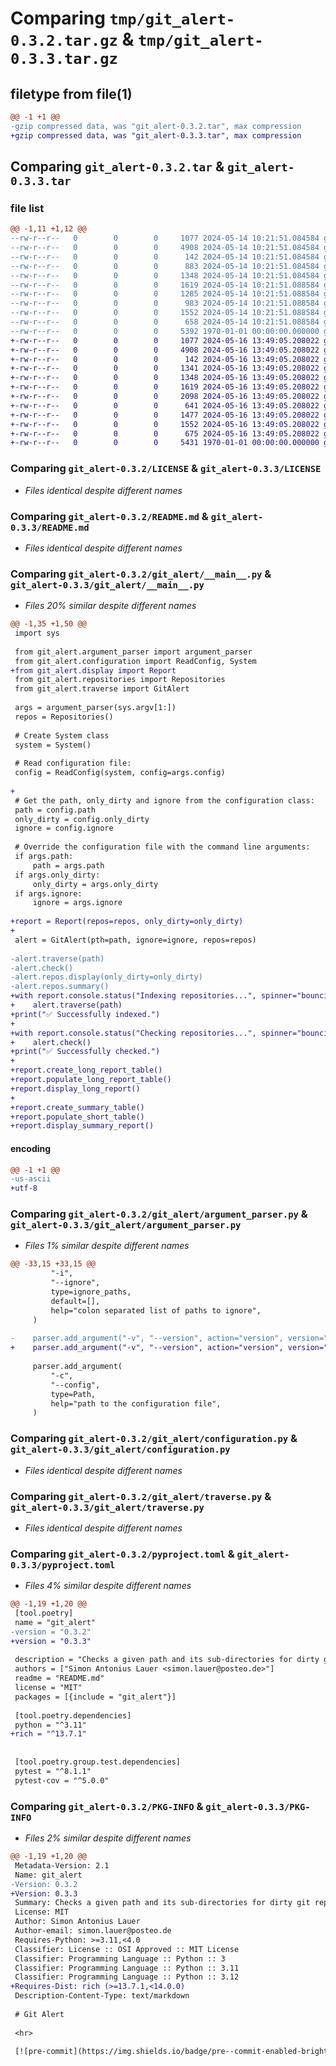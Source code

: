 # Comparing `tmp/git_alert-0.3.2.tar.gz` & `tmp/git_alert-0.3.3.tar.gz`

## filetype from file(1)

```diff
@@ -1 +1 @@
-gzip compressed data, was "git_alert-0.3.2.tar", max compression
+gzip compressed data, was "git_alert-0.3.3.tar", max compression
```

## Comparing `git_alert-0.3.2.tar` & `git_alert-0.3.3.tar`

### file list

```diff
@@ -1,11 +1,12 @@
--rw-r--r--   0        0        0     1077 2024-05-14 10:21:51.084584 git_alert-0.3.2/LICENSE
--rw-r--r--   0        0        0     4908 2024-05-14 10:21:51.084584 git_alert-0.3.2/README.md
--rw-r--r--   0        0        0      142 2024-05-14 10:21:51.084584 git_alert-0.3.2/git_alert/__init__.py
--rw-r--r--   0        0        0      883 2024-05-14 10:21:51.084584 git_alert-0.3.2/git_alert/__main__.py
--rw-r--r--   0        0        0     1348 2024-05-14 10:21:51.084584 git_alert-0.3.2/git_alert/argument_parser.py
--rw-r--r--   0        0        0     1619 2024-05-14 10:21:51.088584 git_alert-0.3.2/git_alert/configuration.py
--rw-r--r--   0        0        0     1285 2024-05-14 10:21:51.088584 git_alert-0.3.2/git_alert/repositories.py
--rw-r--r--   0        0        0      983 2024-05-14 10:21:51.088584 git_alert-0.3.2/git_alert/scripts/git_alert.py
--rw-r--r--   0        0        0     1552 2024-05-14 10:21:51.088584 git_alert-0.3.2/git_alert/traverse.py
--rw-r--r--   0        0        0      658 2024-05-14 10:21:51.088584 git_alert-0.3.2/pyproject.toml
--rw-r--r--   0        0        0     5392 1970-01-01 00:00:00.000000 git_alert-0.3.2/PKG-INFO
+-rw-r--r--   0        0        0     1077 2024-05-16 13:49:05.208022 git_alert-0.3.3/LICENSE
+-rw-r--r--   0        0        0     4908 2024-05-16 13:49:05.208022 git_alert-0.3.3/README.md
+-rw-r--r--   0        0        0      142 2024-05-16 13:49:05.208022 git_alert-0.3.3/git_alert/__init__.py
+-rw-r--r--   0        0        0     1341 2024-05-16 13:49:05.208022 git_alert-0.3.3/git_alert/__main__.py
+-rw-r--r--   0        0        0     1348 2024-05-16 13:49:05.208022 git_alert-0.3.3/git_alert/argument_parser.py
+-rw-r--r--   0        0        0     1619 2024-05-16 13:49:05.208022 git_alert-0.3.3/git_alert/configuration.py
+-rw-r--r--   0        0        0     2098 2024-05-16 13:49:05.208022 git_alert-0.3.3/git_alert/display.py
+-rw-r--r--   0        0        0      641 2024-05-16 13:49:05.208022 git_alert-0.3.3/git_alert/repositories.py
+-rw-r--r--   0        0        0     1477 2024-05-16 13:49:05.208022 git_alert-0.3.3/git_alert/scripts/git_alert.py
+-rw-r--r--   0        0        0     1552 2024-05-16 13:49:05.208022 git_alert-0.3.3/git_alert/traverse.py
+-rw-r--r--   0        0        0      675 2024-05-16 13:49:05.208022 git_alert-0.3.3/pyproject.toml
+-rw-r--r--   0        0        0     5431 1970-01-01 00:00:00.000000 git_alert-0.3.3/PKG-INFO
```

### Comparing `git_alert-0.3.2/LICENSE` & `git_alert-0.3.3/LICENSE`

 * *Files identical despite different names*

### Comparing `git_alert-0.3.2/README.md` & `git_alert-0.3.3/README.md`

 * *Files identical despite different names*

### Comparing `git_alert-0.3.2/git_alert/__main__.py` & `git_alert-0.3.3/git_alert/__main__.py`

 * *Files 20% similar despite different names*

```diff
@@ -1,35 +1,50 @@
 import sys
 
 from git_alert.argument_parser import argument_parser
 from git_alert.configuration import ReadConfig, System
+from git_alert.display import Report
 from git_alert.repositories import Repositories
 from git_alert.traverse import GitAlert
 
 args = argument_parser(sys.argv[1:])
 repos = Repositories()
 
 # Create System class
 system = System()
 
 # Read configuration file:
 config = ReadConfig(system, config=args.config)
 
+
 # Get the path, only_dirty and ignore from the configuration class:
 path = config.path
 only_dirty = config.only_dirty
 ignore = config.ignore
 
 # Override the configuration file with the command line arguments:
 if args.path:
     path = args.path
 if args.only_dirty:
     only_dirty = args.only_dirty
 if args.ignore:
     ignore = args.ignore
 
+report = Report(repos=repos, only_dirty=only_dirty)
+
 alert = GitAlert(pth=path, ignore=ignore, repos=repos)
 
-alert.traverse(path)
-alert.check()
-alert.repos.display(only_dirty=only_dirty)
-alert.repos.summary()
+with report.console.status("Indexing repositories...", spinner="bouncingBall"):
+    alert.traverse(path)
+print("✅ Successfully indexed.")
+
+with report.console.status("Checking repositories...", spinner="bouncingBall"):
+    alert.check()
+print("✅ Successfully checked.")
+
+report.create_long_report_table()
+report.populate_long_report_table()
+report.display_long_report()
+
+report.create_summary_table()
+report.populate_short_table()
+report.display_summary_report()
```

#### encoding

```diff
@@ -1 +1 @@
-us-ascii
+utf-8
```

### Comparing `git_alert-0.3.2/git_alert/argument_parser.py` & `git_alert-0.3.3/git_alert/argument_parser.py`

 * *Files 1% similar despite different names*

```diff
@@ -33,15 +33,15 @@
         "-i",
         "--ignore",
         type=ignore_paths,
         default=[],
         help="colon separated list of paths to ignore",
     )
 
-    parser.add_argument("-v", "--version", action="version", version="%(prog)s 0.3.1")
+    parser.add_argument("-v", "--version", action="version", version="%(prog)s 0.3.3")
 
     parser.add_argument(
         "-c",
         "--config",
         type=Path,
         help="path to the configuration file",
     )
```

### Comparing `git_alert-0.3.2/git_alert/configuration.py` & `git_alert-0.3.3/git_alert/configuration.py`

 * *Files identical despite different names*

### Comparing `git_alert-0.3.2/git_alert/traverse.py` & `git_alert-0.3.3/git_alert/traverse.py`

 * *Files identical despite different names*

### Comparing `git_alert-0.3.2/pyproject.toml` & `git_alert-0.3.3/pyproject.toml`

 * *Files 4% similar despite different names*

```diff
@@ -1,19 +1,20 @@
 [tool.poetry]
 name = "git_alert"
-version = "0.3.2"
+version = "0.3.3"
 
 description = "Checks a given path and its sub-directories for dirty git repositories."
 authors = ["Simon Antonius Lauer <simon.lauer@posteo.de>"]
 readme = "README.md"
 license = "MIT"
 packages = [{include = "git_alert"}]
 
 [tool.poetry.dependencies]
 python = "^3.11"
+rich = "^13.7.1"
 
 
 [tool.poetry.group.test.dependencies]
 pytest = "^8.1.1"
 pytest-cov = "^5.0.0"
```

### Comparing `git_alert-0.3.2/PKG-INFO` & `git_alert-0.3.3/PKG-INFO`

 * *Files 2% similar despite different names*

```diff
@@ -1,19 +1,20 @@
 Metadata-Version: 2.1
 Name: git_alert
-Version: 0.3.2
+Version: 0.3.3
 Summary: Checks a given path and its sub-directories for dirty git repositories.
 License: MIT
 Author: Simon Antonius Lauer
 Author-email: simon.lauer@posteo.de
 Requires-Python: >=3.11,<4.0
 Classifier: License :: OSI Approved :: MIT License
 Classifier: Programming Language :: Python :: 3
 Classifier: Programming Language :: Python :: 3.11
 Classifier: Programming Language :: Python :: 3.12
+Requires-Dist: rich (>=13.7.1,<14.0.0)
 Description-Content-Type: text/markdown
 
 # Git Alert
 
 <hr>
 
 [![pre-commit](https://img.shields.io/badge/pre--commit-enabled-brightgreen?logo=pre-commit)](https://github.com/pre-commit/pre-commit)
```

